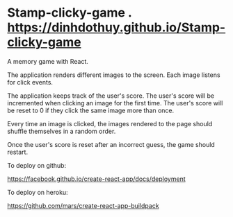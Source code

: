 # Stamp-clicky-game . https://dinhdothuy.github.io/Stamp-clicky-game
A memory game with React.

The application renders different images to the screen. Each image listens for click events.

The application keeps track of the user's score. The user's score will be incremented when clicking an image for the first time. The user's score will be reset to 0 if they click the same image more than once.

Every time an image is clicked, the images rendered to the page should shuffle themselves in a random order.

Once the user's score is reset after an incorrect guess, the game should restart.

To deploy on github:

https://facebook.github.io/create-react-app/docs/deployment

To deploy on heroku:

https://github.com/mars/create-react-app-buildpack
